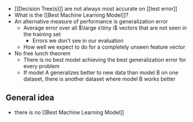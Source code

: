 - [[Decision Tree(s)]] are not always most accurate on [[test error]]
- What is the [[Best Machine Learning Model]]?
- An alternative measure of performance is generalization error
	- Average error over all $\large x\tiny i$ vectors that are not seen in the training set
		- Errors we don't see in our evaluation
	- How well we expect to do for a completely unseen feature vector
- No free lunch theorem
	- There is no best model achieving the best generalization error for every problem
	- If model A generalizes better to new data than model B on one dataset, there is another dataset where model B works better

## General idea
- there is no [[Best Machine Learning Model]]